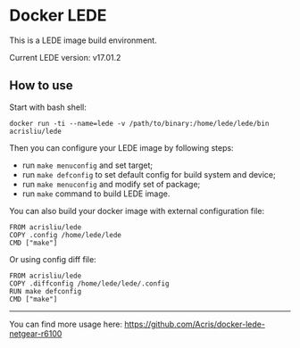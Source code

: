 # Docker LEDE
This is a LEDE image build environment.

Current LEDE version: v17.01.2

## How to use
Start with bash shell:
```shell
docker run -ti --name=lede -v /path/to/binary:/home/lede/lede/bin acrisliu/lede
```

Then you can configure your LEDE image by following steps:
- run `make menuconfig` and set target;
- run `make defconfig` to set default config for build system and device;
- run `make menuconfig` and modify set of package;
- run `make` command to build LEDE image.


You can also build your docker image with external configuration file:

```
FROM acrisliu/lede
COPY .config /home/lede/lede
CMD ["make"]
```

Or using config diff file:

```
FROM acrisliu/lede
COPY .diffconfig /home/lede/lede/.config
RUN make defconfig
CMD ["make"]
```

---

You can find more usage here: https://github.com/Acris/docker-lede-netgear-r6100
